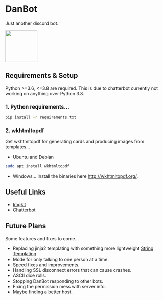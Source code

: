 # DanBot 
Just another discord bot.

<img height=100 src="https://i.imgur.com/0QdtDn8.png">

## Requirements & Setup
Python >=3.6, <=3.8 are required. This is due to chatterbot currently not working on anything over Python 3.8.

### 1. Python requirements...
```sh
pip install -r requirements.txt
```

### 2. wkhtmltopdf
Get wkhtmltopdf for generating cards and producing images from templates...
- Ubuntu and Debian
```sh
sudo apt install wkhtmltopdf
```

- Windows...
Install the binaries here http://wkhtmltopdf.org/.

## Useful Links
- [Imgkit](https://github.com/jarrekk/imgkit)
- [Chatterbot](https://github.com/gunthercox/ChatterBot)

## Future Plans
Some features and fixes to come...
- Replacing jinja2 templating with something more lightweight [String Templating](https://www.geeksforgeeks.org/template-class-in-python/)
- Mode for only talking to one person at a time.
- Speed fixes and improvements.
- Handling SSL disconnect errors that can cause crashes.
- ASCII dice rolls.
- Stopping DanBot responding to other bots.
- Fixing the permission mess with server info.
- Maybe finding a better host.
